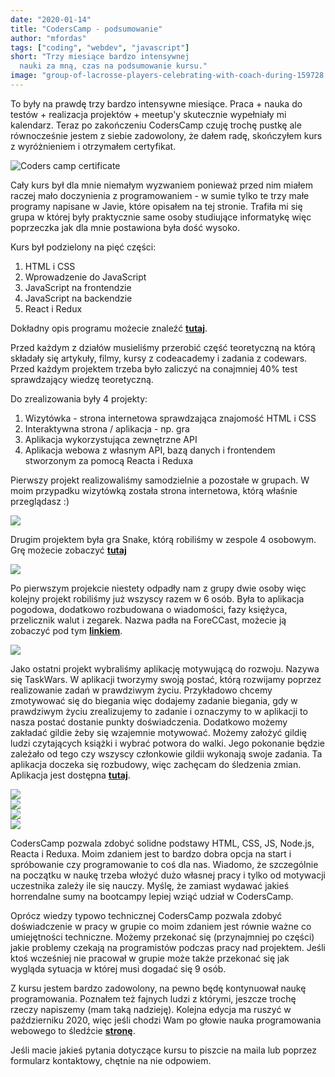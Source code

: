 ```yaml
---
date: "2020-01-14"
title: "CodersCamp - podsumowanie"
author: "mfordas"
tags: ["coding", "webdev", "javascript"]
short: "Trzy miesiące bardzo intensywnej
  nauki za mną, czas na podsumowanie kursu."
image: "group-of-lacrosse-players-celebrating-with-coach-during-159728.jpg"
---
```


  <div>
                           <p>To były na prawdę trzy bardzo intensywne miesiące. Praca + nauka do testów +
                                    realizacja projektów + meetup'y skutecznie wypełniały mi kalendarz. Teraz po
                                    zakończeniu CodersCamp czuję trochę pustkę ale równocześnie jestem z siebie
                                    zadowolony, że dałem radę, skończyłem kurs z wyróżnieniem i otrzymałem certyfikat.
                                </p>
                                <div class="blogPicturesContainer">
                                    <img src="/images/cc_cert.png" alt="Coders camp certificate"
                                        /></div>
                                <p>Cały kurs był dla mnie niemałym wyzwaniem ponieważ przed nim miałem raczej mało
                                    doczynienia z programowaniem - w sumie tylko te trzy małe programy napisane w Javie,
                                    które opisałem na tej stronie. Trafiła mi się grupa w której były praktycznie same
                                    osoby studiujące informatykę więc poprzeczka jak dla mnie postawiona była dość
                                    wysoko. </p>
                                <p>
                                    Kurs był podzielony na pięć części:
                                    <ol>
                                        <li>HTML i CSS</li>
                                        <li>Wprowadzenie do JavaScript</li>
                                        <li>JavaScript na frontendzie</li>
                                        <li>JavaScript na backendzie</li>
                                        <li>React i Redux</li>
                                    </ol>
                                </p>
                                <p> Dokładny opis programu możecie znaleźć <a href="https://coderscamp.edu.pl/"
                                        target="_blank"><b>tutaj</b></a>.</p>
                                <p>Przed każdym z działów musieliśmy przerobić część teoretyczną na którą składały się
                                    artykuły, filmy, kursy z codeacademy i zadania z codewars. Przed każdym projektem
                                    trzeba było zaliczyć na conajmniej 40% test sprawdzający wiedzę teoretyczną.</p>
                                <p>
                                    Do zrealizowania były 4 projekty:
                                    <ol>
                                        <li>Wizytówka - strona internetowa sprawdzająca znajomość HTML i CSS</li>
                                        <li>Interaktywna strona / aplikacja - np. gra</li>
                                        <li>Aplikacja wykorzystująca zewnętrzne API</li>
                                        <li>Aplikacja webowa z własnym API, bazą danych i frontendem stworzonym za
                                            pomocą Reacta i Reduxa</li>
                                    </ol>
                                </p>
                                <p>Pierwszy projekt realizowaliśmy samodzielnie a pozostałe w grupach. W moim przypadku wizytówką została strona internetowa,
                                    którą właśnie przeglądasz :)
                                </p>
                                <div class="blogPicturesContainer">
                                    <img src="/images/CC_website.png"/></div>
                                <p>Drugim projektem była gra Snake, którą robiliśmy w zespole 4 osobowym. Grę możecie
                                    zobaczyć <a href="https://patryqss.github.io/CC.Snake/"
                                        target="_blank"><b>tutaj</b></a></p>
                                <div class="blogPicturesContainer">
                                    <img src="/images/CC_snake.png"/></div>
                                <p>Po pierwszym projekcie niestety odpadły nam z grupy dwie osoby więc kolejny projekt
                                    robiliśmy już wszyscy razem w 6 osób. Była to aplikacja pogodowa, dodatkowo
                                    rozbudowana o wiadomości, fazy księżyca, przelicznik walut i zegarek. Nazwa padła na
                                    ForeCCast, możecie ją zobaczyć pod tym <a
                                        href="https://nefariusek.github.io/ForeCCast/"
                                        target="_blank"><b>linkiem</b></a>.</p>
                                <div class="blogPicturesContainer"><img src="/images/CC_foreccast.png"
                                        /></div>
                                <p>Jako ostatni projekt wybraliśmy aplikację motywującą do rozwoju. Nazywa się TaskWars.
                                    W aplikacji tworzymy swoją postać, którą rozwijamy poprzez realizowanie zadań w
                                    prawdziwym życiu. Przykładowo chcemy zmotywować się do biegania więc dodajemy
                                    zadanie biegania, gdy w prawdziwym życiu zrealizujemy to zadanie i oznaczymy to w
                                    aplikacji to nasza postać dostanie punkty doświadczenia. Dodatkowo możemy zakładać
                                    gildie żeby się wzajemnie motywować. Możemy założyć gildię ludzi czytających książki
                                    i wybrać potwora do walki. Jego pokonanie będzie zależało od tego czy wszyscy
                                    członkowie gildii wykonają swoje zadania. Ta aplikacja doczeka się rozbudowy, więc
                                    zachęcam do śledzenia zmian. Aplikacja jest dostępna <a
                                        href="https://test-tw-deploy.herokuapp.com/login"
                                        target="_blank"><b>tutaj</b></a>.</p>
                                <div class="blogPicturesContainer">
                                    <div >
                                        <img src="/images/CC_taskwars1.png"/></div>
                                    <div >
                                        <img src="/images/CC_taskwars2.png"/></div>
                                    <div>
                                        <img src="/images/CC_taskwars3.png"/></div>
                                    <div>
                                        <img src="/images/CC_taskwars4.png"/></div>
                                </div>
                                <div >
                                    <p>CodersCamp pozwala zdobyć solidne podstawy HTML, CSS, JS, Node.js, Reacta i
                                        Reduxa.
                                        Moim zdaniem jest to bardzo dobra opcja na start i spróbowanie czy programowanie
                                        to
                                        coś dla nas. Wiadomo, że szczególnie na początku w naukę trzeba włożyć dużo
                                        własnej
                                        pracy i tylko od motywacji uczestnika zależy ile się nauczy. Myślę, że zamiast
                                        wydawać jakieś horrendalne sumy na bootcampy lepiej wziąć udział w CodersCamp.
                                    </p>
                                    <p>Oprócz wiedzy typowo technicznej CodersCamp pozwala zdobyć doświadczenie w pracy
                                        w
                                        grupie co moim zdaniem jest równie ważne co umiejętności techniczne. Możemy
                                        przekonać się (przynajmniej po części) jakie problemy czekają na programistów
                                        podczas pracy nad projektem. Jeśli ktoś wcześniej nie pracował w grupie może
                                        także
                                        przekonać się jak wygląda sytuacja w której musi dogadać się 9 osób.</p>
                                    <p>Z kursu jestem bardzo zadowolony, na pewno będę kontynuował naukę programowania.
                                        Poznałem
                                        też fajnych ludzi z którymi, jeszcze trochę rzeczy napiszemy (mam taką
                                        nadzieję).
                                        Kolejna edycja ma ruszyć w październiku 2020, więc jeśli chodzi Wam po głowie
                                        nauka
                                        programowania webowego to śledźcie <a href="https://coderscamp.edu.pl/"
                                            target="_blank"><b>stronę</b></a>. </p>
                                    <p>Jeśli macie jakieś pytania dotyczące kursu to piszcie na maila lub poprzez
                                        formularz kontaktowy, chętnie na nie odpowiem.</p>
                        </div>
                        </div>
